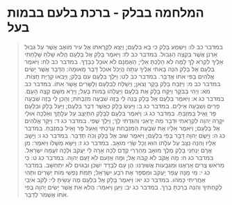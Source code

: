 # המלחמה בבלק - ברכת בלעם בבמות בעל

> במדבר כב לו: וַיִּשְׁמַע בָּלָק כִּי בָא בִלְעָם; וַיֵּצֵא לִקְרָאתוֹ אֶל עִיר מוֹאָב אֲשֶׁר עַל גְּבוּל אַרְנֹן אֲשֶׁר בִּקְצֵה הַגְּבוּל.
> במדבר כב לז: וַיֹּאמֶר בָּלָק אֶל בִּלְעָם הֲלֹא שָׁלֹחַ שָׁלַחְתִּי אֵלֶיךָ לִקְרֹא לָךְ לָמָּה לֹא הָלַכְתָּ אֵלָי; הַאֻמְנָם לֹא אוּכַל כַּבְּדֶךָ.
> במדבר כב לח: וַיֹּאמֶר בִּלְעָם אֶל בָּלָק הִנֵּה בָאתִי אֵלֶיךָ עַתָּה הֲיָכֹל אוּכַל דַּבֵּר מְאוּמָה:  הַדָּבָר אֲשֶׁר יָשִׂים אֱלֹהִים בְּפִי אֹתוֹ אֲדַבֵּר.
> במדבר כב לט: וַיֵּלֶךְ בִּלְעָם עִם בָּלָק; וַיָּבֹאוּ קִרְיַת חֻצוֹת.
> במדבר כב מ: וַיִּזְבַּח בָּלָק בָּקָר וָצֹאן; וַיְשַׁלַּח לְבִלְעָם וְלַשָּׂרִים אֲשֶׁר אִתּוֹ.
> במדבר כב מא: וַיְהִי בַבֹּקֶר וַיִּקַּח בָּלָק אֶת בִּלְעָם וַיַּעֲלֵהוּ בָּמוֹת בָּעַל; וַיַּרְא מִשָּׁם קְצֵה הָעָם.
> במדבר כג א: וַיֹּאמֶר בִּלְעָם אֶל בָּלָק בְּנֵה לִי בָזֶה שִׁבְעָה מִזְבְּחֹת; וְהָכֵן לִי בָּזֶה שִׁבְעָה פָרִים וְשִׁבְעָה אֵילִים.
> במדבר כג ב: וַיַּעַשׂ בָּלָק כַּאֲשֶׁר דִּבֶּר בִּלְעָם; וַיַּעַל בָּלָק וּבִלְעָם פָּר וָאַיִל בַּמִּזְבֵּחַ.
> במדבר כג ג: וַיֹּאמֶר בִּלְעָם לְבָלָק הִתְיַצֵּב עַל עֹלָתֶךָ וְאֵלְכָה אוּלַי יִקָּרֵה יְהוָה לִקְרָאתִי וּדְבַר מַה יַּרְאֵנִי וְהִגַּדְתִּי לָךְ; וַיֵּלֶךְ שֶׁפִי.
> במדבר כג ד: וַיִּקָּר אֱלֹהִים אֶל בִּלְעָם; וַיֹּאמֶר אֵלָיו אֶת שִׁבְעַת הַמִּזְבְּחֹת עָרַכְתִּי וָאַעַל פָּר וָאַיִל בַּמִּזְבֵּחַ.
> במדבר כג ה: וַיָּשֶׂם יְהוָה דָּבָר בְּפִי בִלְעָם; וַיֹּאמֶר שׁוּב אֶל בָּלָק וְכֹה תְדַבֵּר.
> במדבר כג ו: וַיָּשָׁב אֵלָיו וְהִנֵּה נִצָּב עַל עֹלָתוֹ הוּא וְכָל שָׂרֵי מוֹאָב.
> במדבר כג ז: וַיִּשָּׂא מְשָׁלוֹ וַיֹּאמַר:  מִן אֲרָם יַנְחֵנִי בָלָק מֶלֶךְ מוֹאָב מֵהַרְרֵי קֶדֶם לְכָה אָרָה לִּי יַעֲקֹב וּלְכָה זֹעֲמָה יִשְׂרָאֵל.
> במדבר כג ח: מָה אֶקֹּב לֹא קַבֹּה אֵל; וּמָה אֶזְעֹם לֹא זָעַם יְהוָה.
> במדבר כג ט: כִּי מֵרֹאשׁ צֻרִים אֶרְאֶנּוּ וּמִגְּבָעוֹת אֲשׁוּרֶנּוּ:  הֶן עָם לְבָדָד יִשְׁכֹּן וּבַגּוֹיִם לֹא יִתְחַשָּׁב.
> במדבר כג י: מִי מָנָה עֲפַר יַעֲקֹב וּמִסְפָּר אֶת רֹבַע יִשְׂרָאֵל; תָּמֹת נַפְשִׁי מוֹת יְשָׁרִים וּתְהִי אַחֲרִיתִי כָּמֹהוּ.
> במדבר כג יא: וַיֹּאמֶר בָּלָק אֶל בִּלְעָם מֶה עָשִׂיתָ לִי:  לָקֹב אֹיְבַי לְקַחְתִּיךָ וְהִנֵּה בֵּרַכְתָּ בָרֵךְ.
> במדבר כג יב: וַיַּעַן וַיֹּאמַר:  הֲלֹא אֵת אֲשֶׁר יָשִׂים יְהוָה בְּפִי אֹתוֹ אֶשְׁמֹר לְדַבֵּר. 
 

